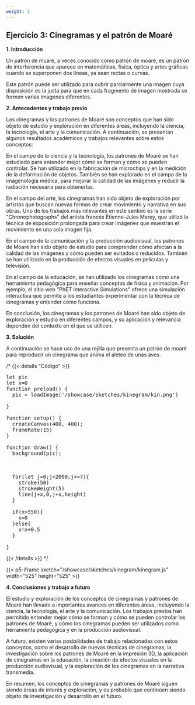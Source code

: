 ```yaml
---
weight: 1
---
```


## Ejercicio 3: Cinegramas y el patrón de Moaré

**1. Introducción**

Un patrón de muaré, a veces conocido como patrón de moaré, es un patrón de interferencia que aparece en matemáticas, física, óptica y artes gráficas cuando se superponen dos líneas, ya sean rectas o curvas. 

Este patrón puede ser utilizado para cubrir parcialmente una imagen cuya disposición es la justa para que en cada fragmento de imagen mostrada se formen varias imagenes diferentes.

**2. Antecedentes y  trabajo previo**

Los cinegramas y los patrones de Moaré son conceptos que han sido objeto de estudio y exploración en diferentes áreas, incluyendo la ciencia, la tecnología, el arte y la comunicación. A continuación, se presentan algunos resultados académicos y trabajos relevantes sobre estos conceptos:

En el campo de la ciencia y la tecnología, los patrones de Moaré se han estudiado para entender mejor cómo se forman y cómo se pueden controlar. Se han utilizado en la fabricación de microchips y en la medición de la deformación de objetos. También se han explorado en el campo de la imagenología médica, para mejorar la calidad de las imágenes y reducir la radiación necesaria para obtenerlas.

En el campo del arte, los cinegramas han sido objeto de exploración por artistas que buscan nuevas formas de crear movimiento y narrativa en sus obras. Uno de los trabajos más relevantes en este sentido es la serie "Chronophotographs" del artista francés Étienne-Jules Marey, que utilizó la técnica de exposición prolongada para crear imágenes que muestran el movimiento en una sola imagen fija.

En el campo de la comunicación y la producción audiovisual, los patrones de Moaré han sido objeto de estudio para comprender cómo afectan a la calidad de las imágenes y cómo pueden ser evitados o reducidos. También se han utilizado en la producción de efectos visuales en películas y televisión.

En el campo de la educación, se han utilizado los cinegramas como una herramienta pedagógica para enseñar conceptos de física y animación. Por ejemplo, el sitio web "PhET Interactive Simulations" ofrece una simulación interactiva que permite a los estudiantes experimentar con la técnica de cinegramas y entender cómo funciona.

En conclusión, los cinegramas y los patrones de Moaré han sido objeto de exploración y estudio en diferentes campos, y su aplicación y relevancia dependen del contexto en el que se utilicen.


**3. Solución**

A continuación se hace uso de una rejilla que presenta un patrón de moaré para reproducir un cinegrama que anima el aleteo de unas aves.

/*
{{< details "Código"  >}}


<pre>
let pic
let x=0
function preload() {
  pic = loadImage('/showcase/sketches/kinegram/kin.png')
 
}

function setup() {
  createCanvas(400, 400);
  frameRate(15)
}

function draw() {
  background(pic);

  
  
  for(let j=0;j<2000;j+=7){
    stroke(50)
    strokeWeight(5)
    line(j+x,0,j+x,height)
  }
 
  if(x>550){
    x=0
  }else{
    x=x+0.5
  }
  
}
</pre>
{{< /details >}}
*/



{{< p5-iframe sketch="/showcase/sketches/kinegram/kinegram.js" width="525" height="525" >}}

**4. Conclusiones y trabajo a futuro**

El estudio y exploración de los conceptos de cinegramas y patrones de Moaré han llevado a importantes avances en diferentes áreas, incluyendo la ciencia, la tecnología, el arte y la comunicación. Los trabajos previos han permitido entender mejor cómo se forman y cómo se pueden controlar los patrones de Moaré, y cómo los cinegramas pueden ser utilizados como herramienta pedagógica y en la producción audiovisual.

A futuro, existen varias posibilidades de trabajo relacionadas con estos conceptos, como el desarrollo de nuevas técnicas de cinegramas, la investigación sobre los patrones de Moaré en la impresión 3D, la aplicación de cinegramas en la educación, la creación de efectos visuales en la producción audiovisual, y la exploración de los cinegramas en la narrativa transmedia.

En resumen, los conceptos de cinegramas y patrones de Moaré siguen siendo áreas de interés y exploración, y es probable que continúen siendo objeto de investigación y desarrollo en el futuro.
